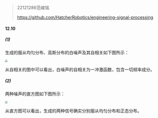 > 22121286范峻铭
>
> https://github.com/HatcherRobotics/engineering-signal-processing

#### 12.10

##### (1)

生成的服从均匀分布、高斯分布的白噪声及其自相关如下图所示：

<img src="/run/user/1000/doc/dfdc702e/12_1.png" style="zoom:50%;" />

从自相关的图中可以看出，白噪声的自相关为一冲激函数，包含一切频率成分。

##### (2)

两种噪声的直方图如下图所示：

<img src="/run/user/1000/doc/3785ea46/12_2.png" style="zoom:50%;" />

从直方图可以看出，生成的两种信号确实分别服从均匀分布和正态分布。